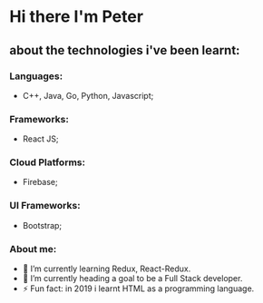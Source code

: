 # Hi there I'm Peter

## about the technologies i've been learnt:
### Languages:
- C++, Java, Go, Python, Javascript;
### Frameworks:
- React JS;
### Cloud Platforms:
- Firebase;
### UI Frameworks:
- Bootstrap;



### About me:
<!--- 🔭 I’m currently working on ...-->
- 🌱 I’m currently learning Redux, React-Redux.
- 🔭 I’m currently heading a goal to be a Full Stack developer.
- ⚡ Fun fact: in 2019 i learnt HTML as a programming language.
<!--
- 👯 I’m looking to collaborate on ...
- 🤔 I’m looking for help with ...
- 💬 Ask me about ...
- 📫 How to reach me:
- 😄 Pronouns:
-->
